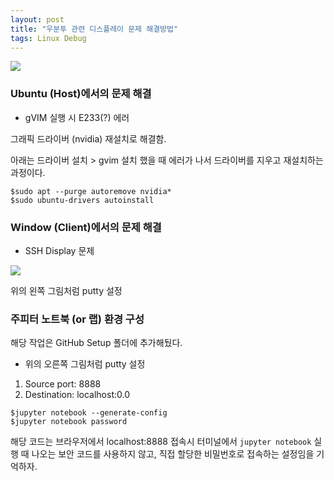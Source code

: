 ```yaml
---
layout: post
title: "우분투 관련 디스플레이 문제 해결방법"
tags: Linux Debug
---
```


![](https://cdn.pixabay.com/photo/2015/01/08/18/24/children-593313_1280.jpg)


### Ubuntu (Host)에서의 문제 해결


- gVIM 실행 시 E233(?) 에러

그래픽 드라이버 (nvidia) 재설치로 해결함.

아래는 드라이버 설치 > gvim 설치 했을 때 에러가 나서 드라이버를 지우고 재설치하는 과정이다.

```console
$sudo apt --purge autoremove nvidia*
$sudo ubuntu-drivers autoinstall
```


### Window (Client)에서의 문제 해결


- SSH Display 문제

![](https://i.ibb.co/hg3Z6zJ/putty-Setupfor-Jupyter.png)

위의 왼쪽 그림처럼 putty 설정


### 주피터 노트북 (or 랩) 환경 구성

해당 작업은 GitHub Setup 폴더에 추가해뒀다.

- 위의 오른쪽 그림처럼 putty 설정

1. Source port: 8888
2. Destination: localhost:0.0

```console
$jupyter notebook --generate-config
$jupyter notebook password
```

해당 코드는 브라우저에서 localhost:8888 접속시 터미널에서 `jupyter notebook` 실행 때 나오는 보안 코드를 사용하지 않고,
직접 할당한 비밀번호로 접속하는 설정임을 기억하자.
